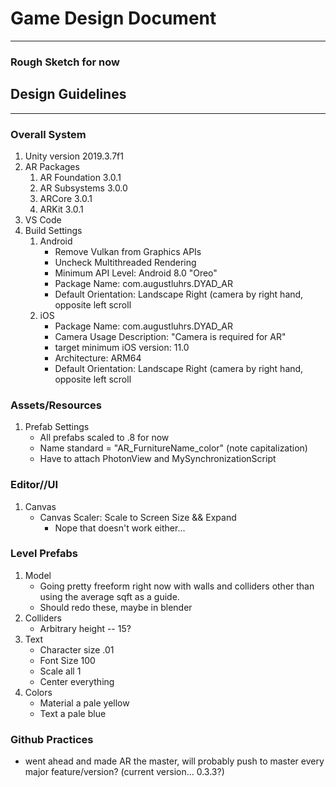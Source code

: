 # Game Design Document
---
### Rough Sketch for now

## Design Guidelines
---
### Overall System
1. Unity version 2019.3.7f1
2. AR Packages
   1. AR Foundation 3.0.1
   2. AR Subsystems 3.0.0
   3. ARCore 3.0.1
   4. ARKit 3.0.1
3. VS Code
4. Build Settings
   1. Android
      - Remove Vulkan from Graphics APIs
      - Uncheck Multithreaded Rendering
      - Minimum API Level: Android 8.0 "Oreo"
      - Package Name: com.augustluhrs.DYAD_AR
      - Default Orientation: Landscape Right (camera by right hand, opposite left scroll
   2. iOS
      - Package Name: com.augustluhrs.DYAD_AR
      - Camera Usage Description: "Camera is required for AR"
      - target minimum iOS version: 11.0
      - Architecture: ARM64
      - Default Orientation: Landscape Right (camera by right hand, opposite left scroll

### Assets/Resources
1. Prefab Settings
   - All prefabs scaled to .8 for now 
   - Name standard = "AR_FurnitureName_color" (note capitalization)
   - Have to attach PhotonView and MySynchronizationScript

### Editor//UI
1. Canvas
   - Canvas Scaler: Scale to Screen Size && Expand
     - Nope that doesn't work either...

### Level Prefabs
1. Model
   - Going pretty freeform right now with walls and colliders other than using the average sqft as a guide.
   - Should redo these, maybe in blender
2. Colliders
   - Arbitrary height -- 15?
3. Text
   - Character size .01
   - Font Size 100
   - Scale all 1
   - Center everything
4. Colors
   - Material a pale yellow
   - Text a pale blue

### Github Practices
- went ahead and made AR the master, will probably push to master every major feature/version? (current version... 0.3.3?)
